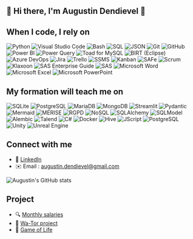 ## 👋 Hi there, I'm Augustin Dendievel 👋

## When I code, I rely on

![Python](https://img.shields.io/badge/Python-3776AB?style=for-the-badge&logo=python&logoColor=white)
![Visual Studio Code](https://img.shields.io/badge/Visual%20Studio%20Code-0078d7?style=for-the-badge&logo=visual-studio-code&logoColor=white)
![Bash](https://img.shields.io/badge/Bash-4EAA25?style=for-the-badge&logo=gnubash&logoColor=white)
![SQL](https://img.shields.io/badge/SQL-000000?style=for-the-badge&logo=sqlite&logoColor=white)
![JSON](https://img.shields.io/badge/JSON-000000?style=for-the-badge&logo=json&logoColor=white)
![Git](https://img.shields.io/badge/Git-F05032?style=for-the-badge&logo=git&logoColor=white)
![GitHub](https://img.shields.io/badge/GitHub-100000?style=for-the-badge&logo=github&logoColor=white)
![Power BI](https://img.shields.io/badge/Power%20BI-F2C811?style=for-the-badge&logo=powerbi&logoColor=black)
![Power Query](https://img.shields.io/badge/Power_Query-Data_Transformation-EA7600?style=for-the-badge)
![Toad for MySQL](https://img.shields.io/badge/Toad_for_MySQL-Database_Tool-006699?style=for-the-badge)
![BIRT (Eclipse)](https://img.shields.io/badge/BIRT-Eclipse_Reporting-2C2255?style=for-the-badge)
![Azure DevOps](https://img.shields.io/badge/Azure_DevOps-0078D7?style=for-the-badge&logo=azuredevops&logoColor=white)
![Jira](https://img.shields.io/badge/Jira-0052CC?style=for-the-badge&logo=jira&logoColor=white)
![Trello](https://img.shields.io/badge/Trello-0052CC?style=for-the-badge&logo=trello&logoColor=white)
![SSMS](https://img.shields.io/badge/SSMS-SQL_Server_Studio-CC2927?style=for-the-badge)
![Kanban](https://img.shields.io/badge/Kanban-Workflow-29ABE2?style=for-the-badge)
![SAFe](https://img.shields.io/badge/SAFe-Scaled_Agile-0B0B45?style=for-the-badge)
![Scrum](https://img.shields.io/badge/Scrum-Agile_Framework-6DB33F?style=for-the-badge)
![Klaxoon](https://img.shields.io/badge/Klaxoon-Collaboration-FF3366?style=for-the-badge)
![SAS Enterprise Guide](https://img.shields.io/badge/SAS_Enterprise_Guide-Data_Tools-0079C1?style=for-the-badge)
![SAS](https://img.shields.io/badge/SAS-Language-1976D2?style=for-the-badge)
![Microsoft Word](https://img.shields.io/badge/Word-2B579A?style=for-the-badge&logo=microsoftword&logoColor=white)
![Microsoft Excel](https://img.shields.io/badge/Excel-217346?style=for-the-badge&logo=microsoftexcel&logoColor=white)
![Microsoft PowerPoint](https://img.shields.io/badge/PowerPoint-B7472A?style=for-the-badge&logo=microsoftpowerpoint&logoColor=white)

## My formation will teach me on
![SQLite](https://img.shields.io/badge/SQLite-07405E?style=for-the-badge&logo=sqlite&logoColor=white)
![PostgreSQL](https://img.shields.io/badge/PostgreSQL-316192?style=for-the-badge&logo=postgresql&logoColor=white)
![MariaDB](https://img.shields.io/badge/MariaDB-003545?style=for-the-badge&logo=mariadb&logoColor=white)
![MongoDB](https://img.shields.io/badge/MongoDB-47A248?style=for-the-badge&logo=mongodb&logoColor=white)
![Streamlit](https://img.shields.io/badge/Streamlit-FF4B4B?style=for-the-badge&logo=streamlit&logoColor=white)
![Pydantic](https://img.shields.io/badge/Pydantic-0A1128?style=for-the-badge&logo=python&logoColor=white)
![Mermaid](https://img.shields.io/badge/Mermaid-Diagrams-0ABFBC?style=for-the-badge)
![MERISE](https://img.shields.io/badge/MERISE-Modélisation-6E6E6E?style=for-the-badge)
![RGPD](https://img.shields.io/badge/RGPD-Protection%20des%20données-0052CC?style=for-the-badge)
![NoSQL](https://img.shields.io/badge/NoSQL-Database-F16529?style=for-the-badge)
![SQLAlchemy](https://img.shields.io/badge/SQLAlchemy-ORM-5C2D91?style=for-the-badge)
![SQLModel](https://img.shields.io/badge/SQLModel-ORM/Typed-4B8BBE?style=for-the-badge)
![Alembic](https://img.shields.io/badge/Alembic-Migrations-336791?style=for-the-badge)
![Talend](https://img.shields.io/badge/Talend-1976D2?style=for-the-badge)
![C#](https://img.shields.io/badge/C%23-239120?style=for-the-badge&logo=c-sharp&logoColor=white)
![Docker](https://img.shields.io/badge/Docker-2496ED?style=for-the-badge&logo=docker&logoColor=white)
![Hive](https://img.shields.io/badge/Hive-FDEE21?style=for-the-badge&logo=apache-hive&logoColor=black)
![JScript](https://img.shields.io/badge/JScript-F7DF1E?style=for-the-badge&logo=javascript&logoColor=black)
![PostgreSQL](https://img.shields.io/badge/PostgreSQL-4169E1?style=for-the-badge&logo=postgresql&logoColor=white)
![Unity](https://img.shields.io/badge/Unity-000000?style=for-the-badge&logo=unity&logoColor=white)
![Unreal Engine](https://img.shields.io/badge/Unreal%20Engine-0E1128?style=for-the-badge&logo=unreal-engine&logoColor=white)

## Connect with me
- 💼 [LinkedIn](https://fr.linkedin.com/in/augustin-dendievel)
- ✉️ Email : augustin.dendievel@gmail.com

![Augustin's GitHub stats](https://github-readme-stats.vercel.app/api?username=aug-den&show_icons=true&theme=github_dark)

## Project
- 🔍 [Monthly salaries](https://github.com/Aug-Den/Formation_Brief_1)
- 🐳 [Wa-Tor project](https://github.com/Aug-Den/wa-tor-world)
- 🧬 [Game of Life](https://github.com/Aug-Den/game_of_life)

<!--
**Aug-Den/Aug-Den** is a ✨ _special_ ✨ repository because its `README.md` (this file) appears on your GitHub profile.

Here are some ideas to get you started:

- 🔭 I’m currently working on ...
- 🌱 I’m currently learning ...
- 👯 I’m looking to collaborate on ...
- 🤔 I’m looking for help with ...
- 💬 Ask me about ...
- 📫 How to reach me: ...
- 😄 Pronouns: ...
- ⚡ Fun fact: ...
-->
